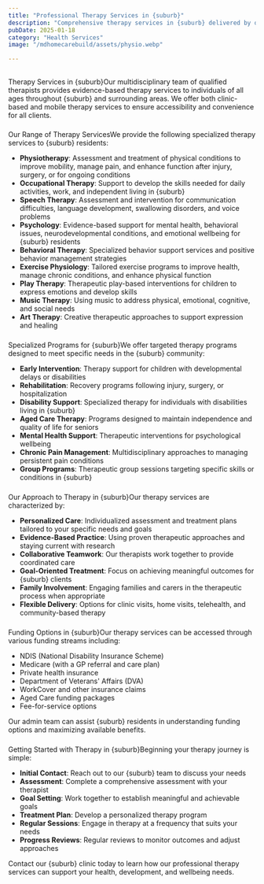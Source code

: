 ```yaml
---
title: "Professional Therapy Services in {suburb}"
description: "Comprehensive therapy services in {suburb} delivered by qualified professionals to support your physical, emotional, and developmental wellbeing through personalized treatment plans."
pubDate: 2025-01-18
category: "Health Services"
image: "/mdhomecarebuild/assets/physio.webp"

---
```


## 

Therapy Services in {suburb}Our multidisciplinary team of qualified therapists provides evidence-based therapy services to individuals of all ages throughout {suburb} and surrounding areas. We offer both clinic-based and mobile therapy services to ensure accessibility and convenience for all clients.

### 

Our Range of Therapy ServicesWe provide the following specialized therapy services to {suburb} residents:

- **Physiotherapy**: Assessment and treatment of physical conditions to improve mobility, manage pain, and enhance function after injury, surgery, or for ongoing conditions
- **Occupational Therapy**: Support to develop the skills needed for daily activities, work, and independent living in {suburb}
- **Speech Therapy**: Assessment and intervention for communication difficulties, language development, swallowing disorders, and voice problems
- **Psychology**: Evidence-based support for mental health, behavioral issues, neurodevelopmental conditions, and emotional wellbeing for {suburb} residents
- **Behavioral Therapy**: Specialized behavior support services and positive behavior management strategies
- **Exercise Physiology**: Tailored exercise programs to improve health, manage chronic conditions, and enhance physical function
- **Play Therapy**: Therapeutic play-based interventions for children to express emotions and develop skills
- **Music Therapy**: Using music to address physical, emotional, cognitive, and social needs
- **Art Therapy**: Creative therapeutic approaches to support expression and healing

### 

Specialized Programs for {suburb}We offer targeted therapy programs designed to meet specific needs in the {suburb} community:

- **Early Intervention**: Therapy support for children with developmental delays or disabilities
- **Rehabilitation**: Recovery programs following injury, surgery, or hospitalization
- **Disability Support**: Specialized therapy for individuals with disabilities living in {suburb}
- **Aged Care Therapy**: Programs designed to maintain independence and quality of life for seniors
- **Mental Health Support**: Therapeutic interventions for psychological wellbeing
- **Chronic Pain Management**: Multidisciplinary approaches to managing persistent pain conditions
- **Group Programs**: Therapeutic group sessions targeting specific skills or conditions in {suburb}

### 

Our Approach to Therapy in {suburb}Our therapy services are characterized by:

- **Personalized Care**: Individualized assessment and treatment plans tailored to your specific needs and goals
- **Evidence-Based Practice**: Using proven therapeutic approaches and staying current with research
- **Collaborative Teamwork**: Our therapists work together to provide coordinated care
- **Goal-Oriented Treatment**: Focus on achieving meaningful outcomes for {suburb} clients
- **Family Involvement**: Engaging families and carers in the therapeutic process when appropriate
- **Flexible Delivery**: Options for clinic visits, home visits, telehealth, and community-based therapy

### 

Funding Options in {suburb}Our therapy services can be accessed through various funding streams including:

- NDIS (National Disability Insurance Scheme)
- Medicare (with a GP referral and care plan)
- Private health insurance
- Department of Veterans' Affairs (DVA)
- WorkCover and other insurance claims
- Aged Care funding packages
- Fee-for-service options

Our admin team can assist {suburb} residents in understanding funding options and maximizing available benefits.

### 

Getting Started with Therapy in {suburb}Beginning your therapy journey is simple:

- **Initial Contact**: Reach out to our {suburb} team to discuss your needs
- **Assessment**: Complete a comprehensive assessment with your therapist
- **Goal Setting**: Work together to establish meaningful and achievable goals
- **Treatment Plan**: Develop a personalized therapy program
- **Regular Sessions**: Engage in therapy at a frequency that suits your needs
- **Progress Reviews**: Regular reviews to monitor outcomes and adjust approaches

Contact our {suburb} clinic today to learn how our professional therapy services can support your health, development, and wellbeing needs.
